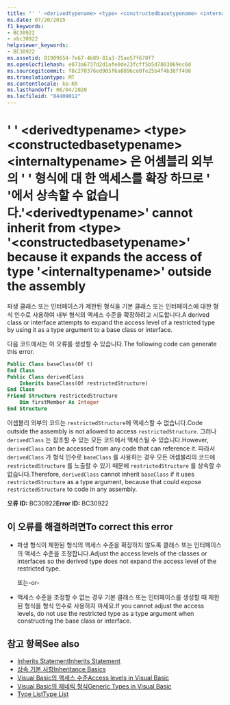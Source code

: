 ```yaml
---
title: "' ' <derivedtypename> <type> <constructedbasetypename> <internaltypename> 은 어셈블리 외부의 ' ' 형식에 대 한 액세스를 확장 하므로 ' '에서 상속할 수 없습니다."
ms.date: 07/20/2015
f1_keywords:
- BC30922
- vbc30922
helpviewer_keywords:
- BC30922
ms.assetid: 81909654-7e67-4b89-81a3-25ae57f678f7
ms.openlocfilehash: e073a6737d2d1afe0de23fcff5b5d7803069ec0d
ms.sourcegitcommit: f8c270376ed905f6a8896ce0fe25b4f4b38ff498
ms.translationtype: MT
ms.contentlocale: ko-KR
ms.lasthandoff: 06/04/2020
ms.locfileid: "84409012"
---
```

# <a name="derivedtypename-cannot-inherit-from-type-constructedbasetypename-because-it-expands-the-access-of-type-internaltypename-outside-the-assembly"></a><span data-ttu-id="79b61-102">' ' \<derivedtypename> \<type> \<constructedbasetypename> \<internaltypename> 은 어셈블리 외부의 ' ' 형식에 대 한 액세스를 확장 하므로 ' '에서 상속할 수 없습니다.</span><span class="sxs-lookup"><span data-stu-id="79b61-102">'\<derivedtypename>' cannot inherit from \<type> '\<constructedbasetypename>' because it expands the access of type '\<internaltypename>' outside the assembly</span></span>
<span data-ttu-id="79b61-103">파생 클래스 또는 인터페이스가 제한된 형식을 기본 클래스 또는 인터페이스에 대한 형식 인수로 사용하여 내부 형식의 액세스 수준을 확장하려고 시도합니다.</span><span class="sxs-lookup"><span data-stu-id="79b61-103">A derived class or interface attempts to expand the access level of a restricted type by using it as a type argument to a base class or interface.</span></span>  
  
 <span data-ttu-id="79b61-104">다음 코드에서는 이 오류를 생성할 수 있습니다.</span><span class="sxs-lookup"><span data-stu-id="79b61-104">The following code can generate this error.</span></span>  
  
```vb  
Public Class baseClass(Of t)  
End Class  
Public Class derivedClass  
    Inherits baseClass(Of restrictedStructure)  
End Class  
Friend Structure restrictedStructure  
    Dim firstMember As Integer  
End Structure  
```  
  
 <span data-ttu-id="79b61-105">어셈블리 외부의 코드는 `restrictedStructure`에 액세스할 수 없습니다.</span><span class="sxs-lookup"><span data-stu-id="79b61-105">Code outside the assembly is not allowed to access `restrictedStructure`.</span></span> <span data-ttu-id="79b61-106">그러나 `derivedClass` 는 참조할 수 있는 모든 코드에서 액세스될 수 있습니다.</span><span class="sxs-lookup"><span data-stu-id="79b61-106">However, `derivedClass` can be accessed from any code that can reference it.</span></span> <span data-ttu-id="79b61-107">따라서 `derivedClass` 가 형식 인수로 `baseClass` 를 사용하는 경우 모든 어셈블리의 코드에 `restrictedStructure` 를 노출할 수 있기 때문에 `restrictedStructure` 를 상속할 수 없습니다.</span><span class="sxs-lookup"><span data-stu-id="79b61-107">Therefore, `derivedClass` cannot inherit `baseClass` if it uses `restrictedStructure` as a type argument, because that could expose `restrictedStructure` to code in any assembly.</span></span>  
  
 <span data-ttu-id="79b61-108">**오류 ID:** BC30922</span><span class="sxs-lookup"><span data-stu-id="79b61-108">**Error ID:** BC30922</span></span>  
  
## <a name="to-correct-this-error"></a><span data-ttu-id="79b61-109">이 오류를 해결하려면</span><span class="sxs-lookup"><span data-stu-id="79b61-109">To correct this error</span></span>  
  
- <span data-ttu-id="79b61-110">파생 형식이 제한된 형식의 액세스 수준을 확장하지 않도록 클래스 또는 인터페이스의 액세스 수준을 조정합니다.</span><span class="sxs-lookup"><span data-stu-id="79b61-110">Adjust the access levels of the classes or interfaces so the derived type does not expand the access level of the restricted type.</span></span>  
  
     <span data-ttu-id="79b61-111">또는</span><span class="sxs-lookup"><span data-stu-id="79b61-111">-or-</span></span>  
  
- <span data-ttu-id="79b61-112">액세스 수준을 조정할 수 없는 경우 기본 클래스 또는 인터페이스를 생성할 때 제한된 형식을 형식 인수로 사용하지 마세요.</span><span class="sxs-lookup"><span data-stu-id="79b61-112">If you cannot adjust the access levels, do not use the restricted type as a type argument when constructing the base class or interface.</span></span>  
  
## <a name="see-also"></a><span data-ttu-id="79b61-113">참고 항목</span><span class="sxs-lookup"><span data-stu-id="79b61-113">See also</span></span>

- [<span data-ttu-id="79b61-114">Inherits Statement</span><span class="sxs-lookup"><span data-stu-id="79b61-114">Inherits Statement</span></span>](../language-reference/statements/inherits-statement.md)
- [<span data-ttu-id="79b61-115">상속 기본 사항</span><span class="sxs-lookup"><span data-stu-id="79b61-115">Inheritance Basics</span></span>](../programming-guide/language-features/objects-and-classes/inheritance-basics.md)
- [<span data-ttu-id="79b61-116">Visual Basic의 액세스 수준</span><span class="sxs-lookup"><span data-stu-id="79b61-116">Access levels in Visual Basic</span></span>](../programming-guide/language-features/declared-elements/access-levels.md)
- [<span data-ttu-id="79b61-117">Visual Basic의 제네릭 형식</span><span class="sxs-lookup"><span data-stu-id="79b61-117">Generic Types in Visual Basic</span></span>](../programming-guide/language-features/data-types/generic-types.md)
- [<span data-ttu-id="79b61-118">Type List</span><span class="sxs-lookup"><span data-stu-id="79b61-118">Type List</span></span>](../language-reference/statements/type-list.md)
